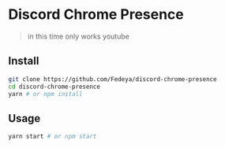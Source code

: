 # Discord Chrome Presence

> in this time only works youtube

## Install

```bash
git clone https://github.com/Fedeya/discord-chrome-presence
cd discord-chrome-presence
yarn # or npm install
```

## Usage

```bash
yarn start # or npm start
```
